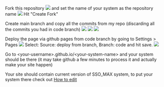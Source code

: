 Fork this repository
![](https://raw.githubusercontent.com/kezsulap/SSO_MAX_CC/move-stuff-draft/README-files/3.png)
and set the name of your system as the repository name
![](https://raw.githubusercontent.com/kezsulap/SSO_MAX_CC/move-stuff-draft/README-files/4.png)
Hit "Create Fork"

Create main branch and copy all the commits from my repo (discarding all the commits you had in code branch)
![](https://raw.githubusercontent.com/kezsulap/SSO_MAX_CC/move-stuff-draft/README-files/17.png)
![](https://raw.githubusercontent.com/kezsulap/SSO_MAX_CC/move-stuff-draft/README-files/18.png)
![](https://raw.githubusercontent.com/kezsulap/SSO_MAX_CC/move-stuff-draft/README-files/19.png)

Deploy the page via github pages from code branch by going to Settings > Pages
![](https://raw.githubusercontent.com/kezsulap/SSO_MAX_CC/move-stuff-draft/README-files/10.png)
Select: Source: deploy from branch,
Branch: code and hit save.
![](https://raw.githubusercontent.com/kezsulap/SSO_MAX_CC/move-stuff-draft/README-files/11.png)

Go to \<your-username\>.github.io/\<your-system-name\> and your system should be there (it may take github a few minutes to process it and actually make your site happen)

Your site should contain current version of SSO_MAX system, to put your system there check out [How to edit](https://raw.githubusercontent.com/kezsulap/SSO_MAX_CC/move-stuff-draft/en-how-to-edit.md)

